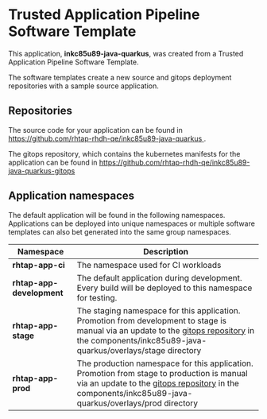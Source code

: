 # Trusted Application Pipeline Software Template

This application, **inkc85u89-java-quarkus**, was created from a Trusted Application Pipeline Software Template.

The software templates create a new source and gitops deployment repositories with a sample source application. 

## Repositories

The source code for your application can be found in [https://github.com/rhtap-rhdh-qe/inkc85u89-java-quarkus ](https://github.com/rhtap-rhdh-qe/inkc85u89-java-quarkus ).
 
The gitops repository, which contains the kubernetes manifests for the application can be found in 
[https://github.com/rhtap-rhdh-qe/inkc85u89-java-quarkus-gitops ](https://github.com/rhtap-rhdh-qe/inkc85u89-java-quarkus-gitops ) 

## Application namespaces 

The default application will be found in the following namespaces. Applications can be deployed into unique namespaces or multiple software templates can also bet generated into the same group namespaces.  

|  Namespace   |  Description   |  
| -------- | -------- |
| **rhtap-app-ci** | The namespace used for CI workloads |
| **rhtap-app-development** | The default application during development. Every build will be deployed to this namespace for testing. |
| **rhtap-app-stage** | The staging namespace for this application. Promotion from development to stage is manual via an update to the [gitops repository](https://github.com/rhtap-rhdh-qe/inkc85u89-java-quarkus-gitops ) in the components/inkc85u89-java-quarkus/overlays/stage directory |
| **rhtap-app-prod** | The production namespace for this application. Promotion from stage to production is manual via an update to the [gitops repository](https://github.com/rhtap-rhdh-qe/inkc85u89-java-quarkus-gitops ) in the components/inkc85u89-java-quarkus/overlays/prod directory |